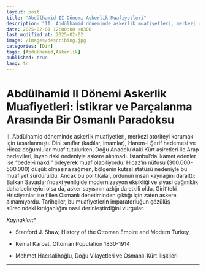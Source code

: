 ```yaml
---
layout: post
title: "Abdülhamid II Dönemi Askerlik Muafiyetleri"
description: "II. Abdülhamid döneminde askerlik muafiyetleri, merkezi otoriteyi korumak için tasarlanmıştı. Dini sınıflar (kadılar, imamlar), Harem-i Şerif hademesi ve Hicaz doğumlular muaf tutulurken, aşiretleri ile bedeviler, isyan riski nedeniyle askere alınmadı."
date: 2025-02-01 12:00:00 +0300
last_modified_at: 2025-02-02
image: /images/describing.jpg
categories: [Din]
tags: [Abdülhamid,Askerlik]
published: true
lang: tr
---
```


# **Abdülhamid II Dönemi Askerlik Muafiyetleri: İstikrar ve Parçalanma Arasında Bir Osmanlı Paradoksu**

II. Abdülhamid döneminde askerlik muafiyetleri, merkezi otoriteyi korumak için tasarlanmıştı. Dini sınıflar (kadılar, imamlar), Harem-i Şerif hademesi ve Hicaz doğumlular muaf tutulurken, Doğu Anadolu’daki Kürt aşiretleri ile Arap bedevileri, isyan riski nedeniyle askere alınmadı. İstanbul’da ikamet edenler ise “bedel-i nakdi” ödeyerek muaf olabiliyordu. Hicaz’ın nüfusu (300.000-500.000) düşük olmasına rağmen, bölgenin kutsal statüsü nedeniyle bu muafiyet sürdürüldü. Ancak bu politikalar, ordunun insan kaynağını daralttı; Balkan Savaşları’ndaki yenilgide modernizasyon eksikliği ve siyasi dağınıklık daha belirleyici olsa da, asker sayısının azlığı da etkili oldu. Girit’teki Hristiyanlar ise fiilen Osmanlı denetiminden çıktığı için zaten askere alınamıyordu. Tarihçiler, bu muafiyetlerin imparatorluğun çözülüş sürecindeki kırılganlığını nasıl derinleştirdiğini vurgular.

*Kaynaklar:**

- Stanford J. Shaw, History of the Ottoman Empire and Modern Turkey

- Kemal Karpat, Ottoman Population 1830-1914

- Mehmet Hacısalihoğlu, Doğu Vilayetleri ve Osmanlı-Kürt İlişkileri

---

